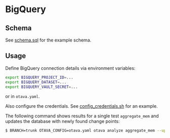 # BigQuery

## Schema

See [schema.sql](../examples/bigquery/schema.sql) for the example schema.

## Usage

Define BigQuery connection details via environment variables:

```bash
export BIGQUERY_PROJECT_ID=...
export BIGQUERY_DATASET=...
export BIGQUERY_VAULT_SECRET=...
```
or in `otava.yaml`.

Also configure the credentials. See [config_credentials.sh](../examples/bigquery/config_credentials.sh) for an example.

The following command shows results for a single test `aggregate_mem` and updates the database with newly found change points:

```bash
$ BRANCH=trunk OTAVA_CONFIG=otava.yaml otava analyze aggregate_mem --update-bigquery
```
